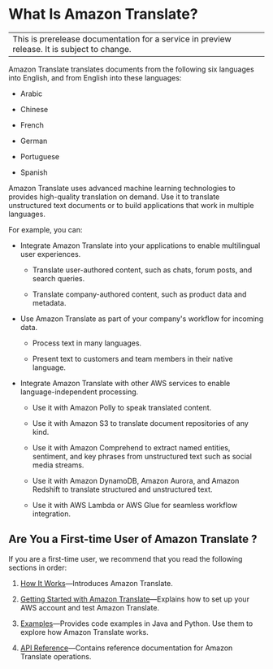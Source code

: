 # What Is Amazon Translate?<a name="what-is"></a>


|  | 
| --- |
| This is prerelease documentation for a service in preview release\. It is subject to change\. | 

Amazon Translate translates documents from the following six languages into English, and from English into these languages:

+ Arabic

+ Chinese

+ French

+ German

+ Portuguese

+ Spanish

Amazon Translate uses advanced machine learning technologies to provides high\-quality translation on demand\. Use it to translate unstructured text documents or to build applications that work in multiple languages\. 

For example, you can:

+ Integrate Amazon Translate into your applications to enable multilingual user experiences\.

  + Translate user\-authored content, such as chats, forum posts, and search queries\.

  + Translate company\-authored content, such as product data and metadata\.

+ Use Amazon Translate as part of your company's workflow for incoming data\.

  + Process text in many languages\.

  + Present text to customers and team members in their native language\.

+ Integrate Amazon Translate with other AWS services to enable language\-independent processing\.

  + Use it with Amazon Polly to speak translated content\.

  + Use it with Amazon S3 to translate document repositories of any kind\.

  + Use it with Amazon Comprehend to extract named entities, sentiment, and key phrases from unstructured text such as social media streams\.

  + Use it with Amazon DynamoDB, Amazon Aurora, and Amazon Redshift to translate structured and unstructured text\.

  + Use it with AWS Lambda or AWS Glue for seamless workflow integration\.

## Are You a First\-time User of Amazon Translate ?<a name="first-time-user"></a>

If you are a first\-time user, we recommend that you read the following sections in order:

1. [ How It Works](how-it-works.md)—Introduces Amazon Translate\.

1. [Getting Started with Amazon Translate](getting-started.md)—Explains how to set up your AWS account and test Amazon Translate\.

1. [Examples](examples.md)—Provides code examples in Java and Python\. Use them to explore how Amazon Translate works\.

1.  [API Reference](API_Reference.md)—Contains reference documentation for Amazon Translate operations\.